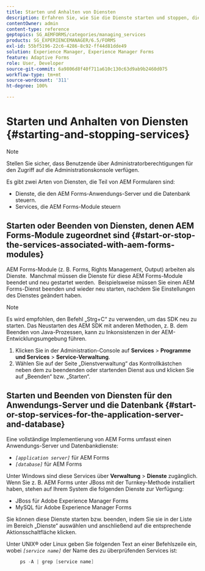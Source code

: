 ```yaml
---
title: Starten und Anhalten von Diensten
description: Erfahren Sie, wie Sie die Dienste starten und stoppen, die mit AEM Forms-Modulen und dem Anwendungsserver und der Datenbank verknüpft sind.
contentOwner: admin
content-type: reference
geptopics: SG_AEMFORMS/categories/managing_services
products: SG_EXPERIENCEMANAGER/6.5/FORMS
exl-id: 55bf5196-22c6-4286-8c92-ff44d81dde49
solution: Experience Manager, Experience Manager Forms
feature: Adaptive Forms
role: User, Developer
source-git-commit: 6a9806d8f40f711a610c130c63d9ab9b2460d075
workflow-type: tm+mt
source-wordcount: '311'
ht-degree: 100%

---
```


# Starten und Anhalten von Diensten {#starting-and-stopping-services}

>[!NOTE]
> 
> Stellen Sie sicher, dass Benutzende über Administratorberechtigungen für den Zugriff auf die Administrationskonsole verfügen.

Es gibt zwei Arten von Diensten, die Teil von AEM Formularen sind:

* Dienste, die den AEM Forms-Anwendungs-Server und die Datenbank steuern.
* Services, die AEM Forms-Module steuern

## Starten oder Beenden von Diensten, denen AEM Forms-Module zugeordnet sind {#start-or-stop-the-services-associated-with-aem-forms-modules}

AEM Forms-Module (z. B. Forms, Rights Management, Output) arbeiten als Dienste.  Manchmal müssen die Dienste für diese AEM Forms-Module beendet und neu gestartet werden.  Beispielsweise müssen Sie einen AEM Forms-Dienst beenden und wieder neu starten, nachdem Sie Einstellungen des Dienstes geändert haben.

>[!NOTE]
>
> Es wird empfohlen, den Befehl „Strg+C“ zu verwenden, um das SDK neu zu starten. Das Neustarten des AEM SDK mit anderen Methoden, z. B. dem Beenden von Java-Prozessen, kann zu Inkonsistenzen in der AEM-Entwicklungsumgebung führen.

1. Klicken Sie in der Administration-Console auf **Services** > **Programme und Services** > **Service-Verwaltung**.
1. Wählen Sie auf der Seite „Dienstverwaltung“ das Kontrollkästchen neben dem zu beendenden oder startenden Dienst aus und klicken Sie auf „Beenden“ bzw. „Starten“.

## Starten und Beenden von Diensten für den Anwendungs-Server und die Datenbank {#start-or-stop-services-for-the-application-server-and-database}

Eine vollständige Implementierung von AEM Forms umfasst einen Anwendungs-Server und Datenbankdienste:

* *`[application server]`* für AEM Forms
* *`[database]`* für AEM Forms

Unter Windows sind diese Services über **Verwaltung** > **Dienste** zugänglich. Wenn Sie z. B. AEM Forms unter JBoss mit der Turnkey-Methode installiert haben, stehen auf Ihrem System die folgenden Dienste zur Verfügung:

* JBoss für Adobe Experience Manager Forms
* MySQL für Adobe Experience Manager Forms

Sie können diese Dienste starten bzw. beenden, indem Sie sie in der Liste im Bereich „Dienste“ auswählen und anschließend auf die entsprechende Aktionsschaltfläche klicken.

Unter UNIX® oder Linux geben Sie folgenden Text an einer Befehlszeile ein, wobei *`[service name]`* der Name des zu überprüfenden Services ist:

```java
     ps -A | grep [service name]
```

